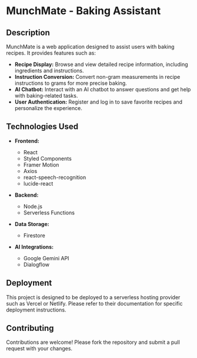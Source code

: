 # MunchMate - Baking Assistant

## Description

MunchMate is a web application designed to assist users with baking recipes. It provides features such as:

*   **Recipe Display:** Browse and view detailed recipe information, including ingredients and instructions.
*   **Instruction Conversion:** Convert non-gram measurements in recipe instructions to grams for more precise baking.
*   **AI Chatbot:** Interact with an AI chatbot to answer questions and get help with baking-related tasks.
*   **User Authentication:** Register and log in to save favorite recipes and personalize the experience.

## Technologies Used

*   **Frontend:**
    *   React
    *   Styled Components
    *   Framer Motion
    *   Axios
    *   react-speech-recognition
    *   lucide-react

*   **Backend:**
    *   Node.js
    *   Serverless Functions

*   **Data Storage:**
    *   Firestore

*   **AI Integrations:**
    *   Google Gemini API
    *   Dialogflow

## Deployment

This project is designed to be deployed to a serverless hosting provider such as Vercel or Netlify. Please refer to their documentation for specific deployment instructions.

## Contributing

Contributions are welcome! Please fork the repository and submit a pull request with your changes.

